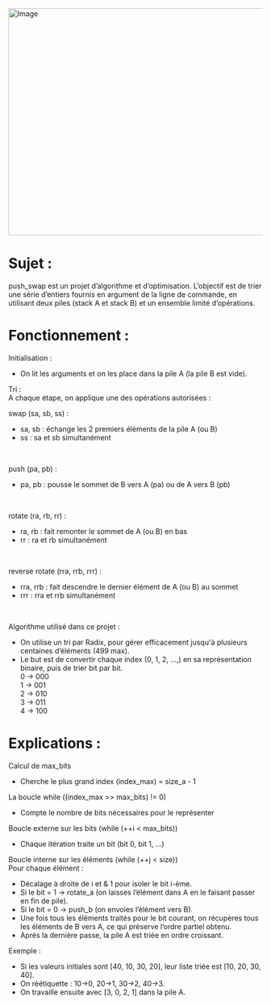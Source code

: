 <img width="720" height="450" alt="Image" src="https://github.com/user-attachments/assets/19912239-3f98-4e19-803f-567930488b84" />

# Sujet :
push_swap est un projet d’algorithme et d’optimisation. L’objectif est de trier une série d’entiers fournis en argument de la ligne de commande, en utilisant deux piles (stack A et stack B) et un ensemble limité d’opérations.

# Fonctionnement :
Initialisation : 
- On lit les arguments et on les place dans la pile A (la pile B est vide).

Tri : <br>
A chaque étape, on applique une des opérations autorisées :

swap (sa, sb, ss) :
- sa, sb : échange les 2 premiers éléments de la pile A (ou B)
- ss : sa et sb simultanément
<br>

push (pa, pb) :
- pa, pb : pousse le sommet de B vers A (pa) ou de A vers B (pb)
<br>

rotate (ra, rb, rr) : <br>
- ra, rb : fait remonter le sommet de A (ou B) en bas
- rr : ra et rb simultanément
<br>

reverse rotate (rra, rrb, rrr) : <br>
- rra, rrb : fait descendre le dernier élément de A (ou B) au sommet
- rrr	: rra et rrb simultanément
<br>

Algorithme utilisé dans ce projet : <br>
- On utilise un tri par Radix, pour gérer efficacement jusqu'à plusieurs centaines d’éléments (499 max).
- Le but est de convertir chaque index (0, 1, 2, …,) en sa représentation binaire, puis de trier bit par bit. <br>
0 → 000 <br>
1 → 001 <br>
2 → 010 <br>
3 → 011 <br>
4 → 100 

# Explications :
Calcul de max_bits
- Cherche le plus grand index (index_max) = size_a - 1

La boucle while ((index_max >> max_bits) != 0)
- Compte le nombre de bits nécessaires pour le représenter

Boucle externe sur les bits (while (++i < max_bits))
- Chaque itération traite un bit (bit 0, bit 1, …)

Boucle interne sur les éléments (while (++j < size)) <br>
Pour chaque élément :
- Décalage à droite de i et & 1 pour isoler le bit i-ème.
- Si le bit = 1 → rotate_a (on laisses l’élément dans A en le faisant passer en fin de pile).
- Si le bit = 0 → push_b (on envoies l’élément vers B).
- Une fois tous les éléments traités pour le bit courant, on récupères tous les éléments de B vers A, ce qui préserve l’ordre partiel obtenu.
- Après la dernière passe, la pile A est triée en ordre croissant.

Exemple :
- Si les valeurs initiales sont [40, 10, 30, 20], leur liste triée est [10, 20, 30, 40].
- On réétiquette : 10→0, 20→1, 30→2, 40→3.
- On travaille ensuite avec [3, 0, 2, 1] dans la pile A.
